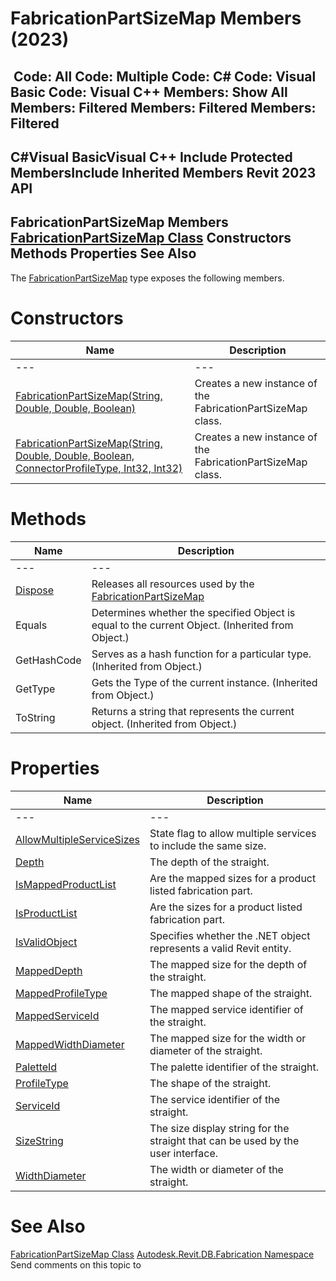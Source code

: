# FabricationPartSizeMap Members (2023)

﻿
 Code: All Code: Multiple Code: C# Code: Visual Basic Code: Visual C++  Members: Show All Members: Filtered Members: Filtered Members: Filtered   
---  
C#Visual BasicVisual C++
Include Protected MembersInclude Inherited Members
Revit 2023 API  
---  
FabricationPartSizeMap Members  
[FabricationPartSizeMap Class](b4be4ccc-ac6d-bb65-ef61-a41713b2916f.md "FabricationPartSizeMap Class") Constructors Methods Properties See Also  
---  
The [FabricationPartSizeMap](b4be4ccc-ac6d-bb65-ef61-a41713b2916f.md "FabricationPartSizeMap Class") type exposes the following members.
# Constructors
| Name | Description |
| --- | --- |
| --- | --- | --- |
| [FabricationPartSizeMap(String, Double, Double, Boolean)](82fb5b33-008d-586a-8750-4a78864d7939.md "FabricationPartSizeMap Constructor \(String, Double, Double, Boolean\)") | Creates a new instance of the FabricationPartSizeMap class. |
| [FabricationPartSizeMap(String, Double, Double, Boolean, ConnectorProfileType, Int32, Int32)](009a1eb1-2ef8-3af0-a956-8ee5e8e46dd5.md "FabricationPartSizeMap Constructor \(String, Double, Double, Boolean, ConnectorProfileType, Int32, Int32\)") | Creates a new instance of the FabricationPartSizeMap class. |

# Methods
| Name | Description |
| --- | --- |
| --- | --- | --- |
| [Dispose](b5b2d130-5f4a-1e04-a6b9-5f2add0eb510.md "Dispose Method") | Releases all resources used by the [FabricationPartSizeMap](b4be4ccc-ac6d-bb65-ef61-a41713b2916f.md "FabricationPartSizeMap Class") |
| Equals | Determines whether the specified Object is equal to the current Object. (Inherited from Object.) |
| GetHashCode | Serves as a hash function for a particular type.  (Inherited from Object.) |
| GetType | Gets the Type of the current instance. (Inherited from Object.) |
| ToString | Returns a string that represents the current object. (Inherited from Object.) |

# Properties
| Name | Description |
| --- | --- |
| --- | --- | --- |
| [AllowMultipleServiceSizes](e117fda8-95e5-9745-1958-6ab051951588.md "AllowMultipleServiceSizes Property") | State flag to allow multiple services to include the same size. |
| [Depth](db072586-a1ec-bca2-c393-b29bf7c02606.md "Depth Property") | The depth of the straight. |
| [IsMappedProductList](e66d5b0e-e9d3-bceb-ab4b-63de581faf3e.md "IsMappedProductList Property") | Are the mapped sizes for a product listed fabrication part. |
| [IsProductList](85c561ea-3683-e83d-5a3c-63a19e8e4f11.md "IsProductList Property") | Are the sizes for a product listed fabrication part. |
| [IsValidObject](b97afd97-bb08-a803-044c-6a7d5fd7741c.md "IsValidObject Property") | Specifies whether the .NET object represents a valid Revit entity. |
| [MappedDepth](5663f863-8cb7-42f7-9d25-dc5948115362.md "MappedDepth Property") | The mapped size for the depth of the straight. |
| [MappedProfileType](a0dc2699-b4d8-ec64-c053-783aee58a005.md "MappedProfileType Property") | The mapped shape of the straight. |
| [MappedServiceId](8e4f74ef-28e8-c726-004c-86e5fc0f7953.md "MappedServiceId Property") | The mapped service identifier of the straight. |
| [MappedWidthDiameter](88b19b82-f5ca-9952-b935-4228715291b5.md "MappedWidthDiameter Property") | The mapped size for the width or diameter of the straight. |
| [PaletteId](bf96afd8-a507-f993-887f-9d3ad62c6e9a.md "PaletteId Property") | The palette identifier of the straight. |
| [ProfileType](baa1239d-62a2-2091-1dc9-f8c2671cc6fe.md "ProfileType Property") | The shape of the straight. |
| [ServiceId](7b6bb800-5d56-2582-11eb-7b5df769d7a7.md "ServiceId Property") | The service identifier of the straight. |
| [SizeString](639d3932-d96f-9f91-75c9-c63ace9c42f8.md "SizeString Property") | The size display string for the straight that can be used by the user interface. |
| [WidthDiameter](46e53de0-844b-6fa0-7c6a-fddc35d49da2.md "WidthDiameter Property") | The width or diameter of the straight. |

# See Also
[FabricationPartSizeMap Class](b4be4ccc-ac6d-bb65-ef61-a41713b2916f.md "FabricationPartSizeMap Class")
[Autodesk.Revit.DB.Fabrication Namespace](49e74a25-7ea1-efa6-548a-a3c3d0655e43.md "Autodesk.Revit.DB.Fabrication Namespace")
Send comments on this topic to 
